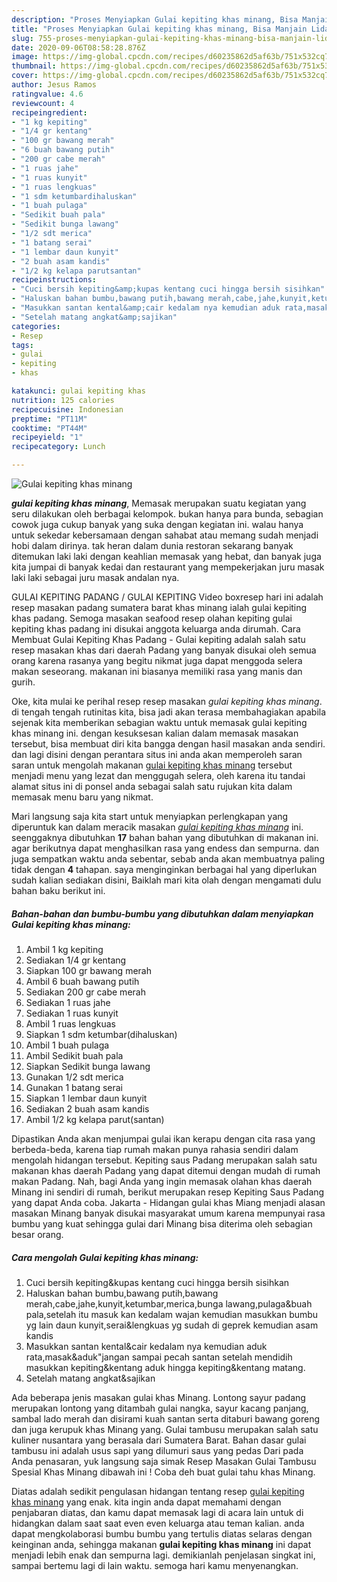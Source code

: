 ```yaml
---
description: "Proses Menyiapkan Gulai kepiting khas minang, Bisa Manjain Lidah"
title: "Proses Menyiapkan Gulai kepiting khas minang, Bisa Manjain Lidah"
slug: 755-proses-menyiapkan-gulai-kepiting-khas-minang-bisa-manjain-lidah
date: 2020-09-06T08:58:28.876Z
image: https://img-global.cpcdn.com/recipes/d60235862d5af63b/751x532cq70/gulai-kepiting-khas-minang-foto-resep-utama.jpg
thumbnail: https://img-global.cpcdn.com/recipes/d60235862d5af63b/751x532cq70/gulai-kepiting-khas-minang-foto-resep-utama.jpg
cover: https://img-global.cpcdn.com/recipes/d60235862d5af63b/751x532cq70/gulai-kepiting-khas-minang-foto-resep-utama.jpg
author: Jesus Ramos
ratingvalue: 4.6
reviewcount: 4
recipeingredient:
- "1 kg kepiting"
- "1/4 gr kentang"
- "100 gr bawang merah"
- "6 buah bawang putih"
- "200 gr cabe merah"
- "1 ruas jahe"
- "1 ruas kunyit"
- "1 ruas lengkuas"
- "1 sdm ketumbardihaluskan"
- "1 buah pulaga"
- "Sedikit buah pala"
- "Sedikit bunga lawang"
- "1/2 sdt merica"
- "1 batang serai"
- "1 lembar daun kunyit"
- "2 buah asam kandis"
- "1/2 kg kelapa parutsantan"
recipeinstructions:
- "Cuci bersih kepiting&amp;kupas kentang cuci hingga bersih sisihkan"
- "Haluskan bahan bumbu,bawang putih,bawang merah,cabe,jahe,kunyit,ketumbar,merica,bunga lawang,pulaga&amp;buah pala,setelah itu masuk kan kedalam wajan kemudian masukkan bumbu yg lain daun kunyit,serai&amp;lengkuas yg sudah di geprek kemudian asam kandis"
- "Masukkan santan kental&amp;cair kedalam nya kemudian aduk rata,masak&amp;aduk&#34;jangan sampai pecah santan setelah mendidih masukkan kepiting&amp;kentang aduk hingga kepiting&amp;kentang matang."
- "Setelah matang angkat&amp;sajikan"
categories:
- Resep
tags:
- gulai
- kepiting
- khas

katakunci: gulai kepiting khas 
nutrition: 125 calories
recipecuisine: Indonesian
preptime: "PT11M"
cooktime: "PT44M"
recipeyield: "1"
recipecategory: Lunch

---
```



![Gulai kepiting khas minang](https://img-global.cpcdn.com/recipes/d60235862d5af63b/751x532cq70/gulai-kepiting-khas-minang-foto-resep-utama.jpg)

<b><i>gulai kepiting khas minang</i></b>, Memasak merupakan suatu kegiatan yang seru dilakukan oleh berbagai kelompok. bukan hanya para bunda, sebagian cowok juga cukup banyak yang suka dengan kegiatan ini. walau hanya untuk sekedar kebersamaan dengan sahabat atau memang sudah menjadi hobi dalam dirinya. tak heran dalam dunia restoran sekarang banyak ditemukan laki laki dengan keahlian memasak yang hebat, dan banyak juga kita jumpai di banyak kedai dan restaurant yang mempekerjakan juru masak laki laki sebagai juru masak andalan nya.

GULAI KEPITING PADANG / GULAI KEPITING Video boxresep hari ini adalah resep masakan padang sumatera barat khas minang ialah gulai kepiting khas padang. Semoga masakan seafood resep olahan kepiting gulai kepiting khas padang ini disukai anggota keluarga anda dirumah. Cara Membuat Gulai Kepiting Khas Padang - Gulai kepiting adalah salah satu resep masakan khas dari daerah Padang yang banyak disukai oleh semua orang karena rasanya yang begitu nikmat juga dapat menggoda selera makan seseorang. makanan ini biasanya memiliki rasa yang manis dan gurih.

Oke, kita mulai ke perihal resep resep masakan <i>gulai kepiting khas minang</i>. di tengah tengah rutinitas kita, bisa jadi akan terasa membahagiakan apabila sejenak kita memberikan sebagian waktu untuk memasak gulai kepiting khas minang ini. dengan kesuksesan kalian dalam memasak masakan tersebut, bisa membuat diri kita bangga dengan hasil masakan anda sendiri. dan lagi disini dengan perantara situs ini anda akan memperoleh saran saran untuk mengolah makanan <u>gulai kepiting khas minang</u> tersebut menjadi menu yang lezat dan menggugah selera, oleh karena itu tandai alamat situs ini di ponsel anda sebagai salah satu rujukan kita dalam memasak menu baru yang nikmat.


Mari langsung saja kita start untuk menyiapkan perlengkapan yang diperuntuk kan dalam meracik masakan <u><i>gulai kepiting khas minang</i></u> ini. seenggaknya dibutuhkan <b>17</b> bahan bahan yang dibutuhkan di makanan ini. agar berikutnya dapat menghasilkan rasa yang endess dan sempurna. dan juga sempatkan waktu anda sebentar, sebab anda akan membuatnya paling tidak dengan <b>4</b> tahapan. saya menginginkan berbagai hal yang diperlukan sudah kalian sediakan disini, Baiklah mari kita olah dengan mengamati dulu bahan baku berikut ini.

<!--inarticleads1-->

##### Bahan-bahan dan bumbu-bumbu yang dibutuhkan dalam menyiapkan Gulai kepiting khas minang:

1. Ambil 1 kg kepiting
1. Sediakan 1/4 gr kentang
1. Siapkan 100 gr bawang merah
1. Ambil 6 buah bawang putih
1. Sediakan 200 gr cabe merah
1. Sediakan 1 ruas jahe
1. Sediakan 1 ruas kunyit
1. Ambil 1 ruas lengkuas
1. Siapkan 1 sdm ketumbar(dihaluskan)
1. Ambil 1 buah pulaga
1. Ambil Sedikit buah pala
1. Siapkan Sedikit bunga lawang
1. Gunakan 1/2 sdt merica
1. Gunakan 1 batang serai
1. Siapkan 1 lembar daun kunyit
1. Sediakan 2 buah asam kandis
1. Ambil 1/2 kg kelapa parut(santan)


Dipastikan Anda akan menjumpai gulai ikan kerapu dengan cita rasa yang berbeda-beda, karena tiap rumah makan punya rahasia sendiri dalam mengolah hidangan tersebut. Kepiting saus Padang merupakan salah satu makanan khas daerah Padang yang dapat ditemui dengan mudah di rumah makan Padang. Nah, bagi Anda yang ingin memasak olahan khas daerah Minang ini sendiri di rumah, berikut merupakan resep Kepiting Saus Padang yang dapat Anda coba. Jakarta - Hidangan gulai khas Miang menjadi alasan masakan Minang banyak disukai masyarakat umum karena mempunyai rasa bumbu yang kuat sehingga gulai dari Minang bisa diterima oleh sebagian besar orang. 

<!--inarticleads2-->

##### Cara mengolah Gulai kepiting khas minang:

1. Cuci bersih kepiting&amp;kupas kentang cuci hingga bersih sisihkan
1. Haluskan bahan bumbu,bawang putih,bawang merah,cabe,jahe,kunyit,ketumbar,merica,bunga lawang,pulaga&amp;buah pala,setelah itu masuk kan kedalam wajan kemudian masukkan bumbu yg lain daun kunyit,serai&amp;lengkuas yg sudah di geprek kemudian asam kandis
1. Masukkan santan kental&amp;cair kedalam nya kemudian aduk rata,masak&amp;aduk&#34;jangan sampai pecah santan setelah mendidih masukkan kepiting&amp;kentang aduk hingga kepiting&amp;kentang matang.
1. Setelah matang angkat&amp;sajikan


Ada beberapa jenis masakan gulai khas Minang. Lontong sayur padang merupakan lontong yang ditambah gulai nangka, sayur kacang panjang, sambal lado merah dan disirami kuah santan serta ditaburi bawang goreng dan juga kerupuk khas Minang yang. Gulai tambusu merupakan salah satu kuliner nusantara yang berasala dari Sumatera Barat. Bahan dasar gulai tambusu ini adalah usus sapi yang dilumuri saus yang pedas Dari pada Anda penasaran, yuk langsung saja simak Resep Masakan Gulai Tambusu Spesial Khas Minang dibawah ini ! Coba deh buat gulai tahu khas Minang. 

Diatas adalah sedikit pengulasan hidangan tentang resep <u>gulai kepiting khas minang</u> yang enak. kita ingin anda dapat memahami dengan penjabaran diatas, dan kamu dapat memasak lagi di acara lain untuk di hidangkan dalam saat saat even even keluarga atau teman kalian. anda dapat mengkolaborasi bumbu bumbu yang tertulis diatas selaras dengan keinginan anda, sehingga makanan <b>gulai kepiting khas minang</b> ini dapat menjadi lebih enak dan sempurna lagi. demikianlah penjelasan singkat ini, sampai bertemu lagi di lain waktu. semoga hari kamu menyenangkan.
